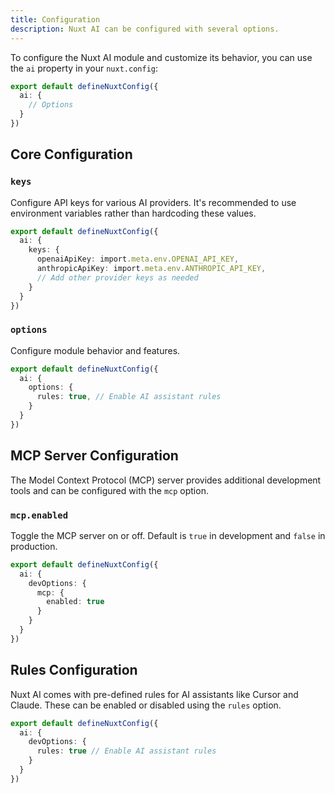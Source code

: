 ```yaml
---
title: Configuration
description: Nuxt AI can be configured with several options.
---
```


To configure the Nuxt AI module and customize its behavior, you can use the `ai` property in your `nuxt.config`:

```ts [nuxt.config.ts]
export default defineNuxtConfig({
  ai: {
    // Options
  }
})
```

## Core Configuration

### `keys`

Configure API keys for various AI providers. It's recommended to use environment variables rather than hardcoding these values.

```ts [nuxt.config.ts]
export default defineNuxtConfig({
  ai: {
    keys: {
      openaiApiKey: import.meta.env.OPENAI_API_KEY,
      anthropicApiKey: import.meta.env.ANTHROPIC_API_KEY,
      // Add other provider keys as needed
    }
  }
})
```

### `options`

Configure module behavior and features.

```ts [nuxt.config.ts]
export default defineNuxtConfig({
  ai: {
    options: {
      rules: true, // Enable AI assistant rules
    }
  }
})
```

## MCP Server Configuration

The Model Context Protocol (MCP) server provides additional development tools and can be configured with the `mcp` option.

### `mcp.enabled`

Toggle the MCP server on or off. Default is `true` in development and `false` in production.

```ts [nuxt.config.ts]
export default defineNuxtConfig({
  ai: {
    devOptions: {
      mcp: {
        enabled: true
      }
    }
  }
})
```

## Rules Configuration

Nuxt AI comes with pre-defined rules for AI assistants like Cursor and Claude. These can be enabled or disabled using the `rules` option.

```ts [nuxt.config.ts]
export default defineNuxtConfig({
  ai: {
    devOptions: {
      rules: true // Enable AI assistant rules
    }
  }
})
```
